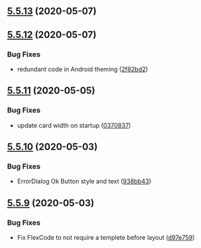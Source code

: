 ## [5.5.13](https://github.com/phandcock/grampsview/compare/v5.5.12...v5.5.13) (2020-05-07)



## [5.5.12](https://github.com/phandcock/grampsview/compare/v5.5.11...v5.5.12) (2020-05-07)


### Bug Fixes

* redundant code in Android theming ([2f82bd2](https://github.com/phandcock/grampsview/commit/2f82bd2d734d54c13f791807f5ca137e01ce3055))



## [5.5.11](https://github.com/phandcock/grampsview/compare/v5.5.10...v5.5.11) (2020-05-05)


### Bug Fixes

* update card width on startup ([0370837](https://github.com/phandcock/grampsview/commit/03708376acdeaf33c271cf20392d048bb71a68f1))



## [5.5.10](https://github.com/phandcock/grampsview/compare/v5.5.9...v5.5.10) (2020-05-03)


### Bug Fixes

* ErrorDialog Ok Button style and text ([938bb43](https://github.com/phandcock/grampsview/commit/938bb433aa829cad12183ede90be5d4d21f48626))



## [5.5.9](https://github.com/phandcock/grampsview/compare/v5.5.8...v5.5.9) (2020-05-03)


### Bug Fixes

* Fix FlexCode to not require a templete before layout ([d97e759](https://github.com/phandcock/grampsview/commit/d97e75923dce119cd6e137b2ddd374ae2067468f))



